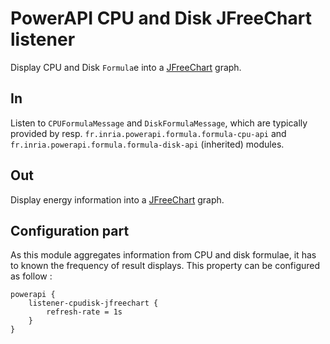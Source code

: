 # PowerAPI CPU and Disk JFreeChart listener

Display CPU and Disk `Formula`e into a [JFreeChart](http://www.jfree.org/jfreechart "JFreeChart") graph.

## In

Listen to `CPUFormulaMessage` and `DiskFormulaMessage`, which are typically provided by resp. `fr.inria.powerapi.formula.formula-cpu-api` and `fr.inria.powerapi.formula.formula-disk-api` (inherited) modules.

## Out

Display energy information into a [JFreeChart](http://www.jfree.org/jfreechart "JFreeChart") graph.

## Configuration part

As this module aggregates information from CPU and disk formulae, it has to known the frequency of result displays. This property can be configured as follow :
```
powerapi {
	listener-cpudisk-jfreechart {
	    refresh-rate = 1s
	}
}
```
